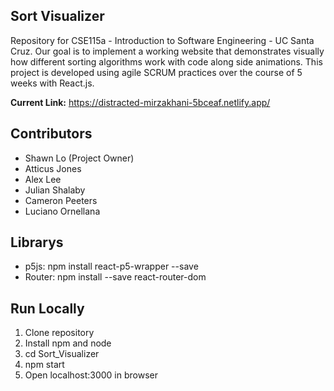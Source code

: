 ## Sort Visualizer
Repository for CSE115a - Introduction to Software Engineering - UC Santa Cruz. Our goal is to implement a working website that demonstrates visually how different sorting algorithms work with code along side animations. This project is developed using agile SCRUM practices over the course of 5 weeks with React.js.

**Current Link:** https://distracted-mirzakhani-5bceaf.netlify.app/


## Contributors
* Shawn Lo (Project Owner)
* Atticus Jones
* Alex Lee
* Julian Shalaby
* Cameron Peeters
* Luciano Ornellana

## Librarys
  * p5js: npm install react-p5-wrapper --save
  * Router: npm install --save react-router-dom
  
## Run Locally
  1. Clone repository
  2. Install npm and node
  3. cd Sort_Visualizer
  4. npm start
  5. Open localhost:3000 in browser
  

